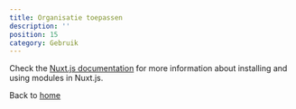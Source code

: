 ```yaml
---
title: Organisatie toepassen
description: ''
position: 15
category: Gebruik
---
```


Check the [Nuxt.js documentation](https://nuxtjs.org/guides/configuration-glossary/configuration-modules) for more information about installing and using modules in Nuxt.js.


Back to [home](/)